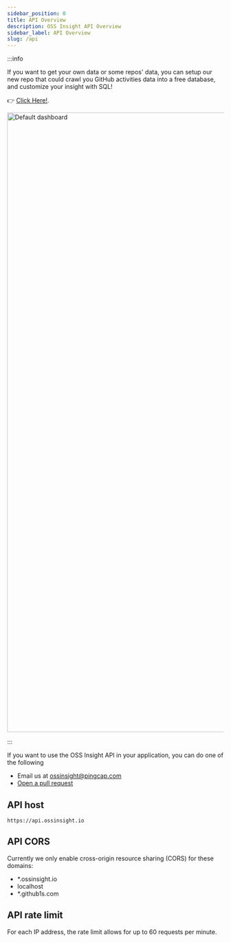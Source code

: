 ```yaml
---
sidebar_position: 0
title: API Overview
description: OSS Insight API Overview
sidebar_label: API Overview
slug: /api
---
```


:::info

If you want to get your own data or some repos' data, you can setup our new repo that could crawl you GitHub activities data into a free database, and customize your insight with SQL!

👉 [Click Here!](https://github.com/pingcap/ossinsight-lite).

<img width="1440" alt="Default dashboard" src="https://github.com/pingcap/ossinsight-lite/assets/55385323/0eb143bb-abfb-4d31-8bbc-36da87355f2d" />

:::

If you want to use the OSS Insight API in your application, you can do one of the following

* Email us at ossinsight@pingcap.com
* [Open a pull request](https://github.com/pingcap/ossinsight/edit/main/web/docs/api/overview.md)


## API host

`https://api.ossinsight.io`


## API CORS

Currently we only enable cross-origin resource sharing (CORS) for these domains:
* *.ossinsight.io
* localhost
* *.github1s.com


## API rate limit

For each IP address, the rate limit allows for up to 60 requests per minute.
